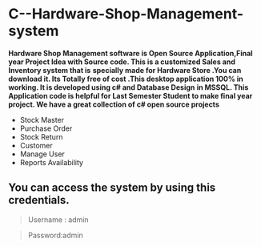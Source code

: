 # C--Hardware-Shop-Management-system

**Hardware Shop Management software is Open Source Application,Final year Project Idea with Source code. This is a customized Sales and Inventory system that is**
**specially made for  Hardware Store  .You can download it. Its Totally free of cost .This desktop application 100% in  working. It is developed using c# and Database Design**
**in MSSQL. This Application code is helpful for Last Semester Student to make final year project. We have a great collection of c# open source projects**

- Stock Master
- Purchase Order
- Stock Return
- Customer
- Manage User
- Reports Availability
  
## You can access the system by using this credentials.
> Username : admin

> Password:admin


